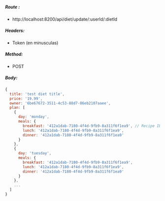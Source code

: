 ##### Route :  
 - http://localhost:8200/api/diet/update/:userId/:dietId

##### Headers:
 - Token (en minusculas)

##### Method:
 - POST

##### Body:

```js
{
  title: 'test diet title',                       
  price: '19.99',                                 
  owner: '6be67672-3511-4c53-88d7-86eb2107aaee',  
  plan: [                                         
    {
      day: 'monday',
      meals: {
        breakfast: '412a1dab-7180-4f4d-9fb9-8a311f6f1ea9', // Recipe ID
        lunch: '412a1dab-7180-4f4d-9fb9-8a311f6f1ea9',
        dinner: '412a1dab-7180-4f4d-9fb9-8a311f6f1ea9'
      }
    },
    {
      day: 'tuesday',
      meals: {
        breakfast: '412a1dab-7180-4f4d-9fb9-8a311f6f1ea9',
        lunch: '412a1dab-7180-4f4d-9fb9-8a311f6f1ea9',
        dinner: '412a1dab-7180-4f4d-9fb9-8a311f6f1ea9'
      }
    },
    ...
  ] 
}
```